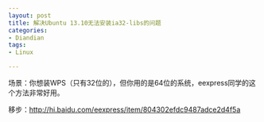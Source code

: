 ```yaml
---
layout: post
title: 解决Ubuntu 13.10无法安装ia32-libs的问题
categories:
- Diandian
tags:
- Linux

---
```

<p>场景：你想装WPS（只有32位的），但你用的是64位的系统，eexpress同学的这个方法非常好用。</p>
<p>移步：<a href="http://hi.baidu.com/eexpress/item/804302efdc9487adce2d4f5a">http://hi.baidu.com/eexpress/item/804302efdc9487adce2d4f5a</a><br /></p>